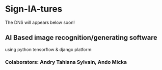 # Sign-IA-tures
The DNS will appears below soon!

## AI Based image recognition/generating software
using python tensorflow & django platform

### Colaborators: Andry Tahiana Sylvain, Ando Micka

